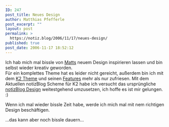 ```yaml
---
ID: 247
post_title: Neues Design
author: Matthias Pfefferle
post_excerpt: ""
layout: post
permalink: >
  https://notiz.blog/2006/11/17/neues-design/
published: true
post_date: 2006-11-17 18:52:12
---
```

<!-- wp:paragraph -->
<p>Ich hab mich mal bissle von <a href="http://photomatt.net/2006/11/13/new-blog-design/">Matts</a> neuem Design inspirieren lassen und bin selbst wieder kreativ geworden.<br/>Für ein komplettes Theme hat es leider nicht gereicht, außerdem bin ich mit dem <a href="http://getk2.com/">K2 Theme</a> und seinen <a href="http://k2.stikipad.com/docs/show/HomePage">Features</a> mehr als nur zufriesen. Mit dem Aktuellen notizBlog Scheme für K2 habe ich versucht das ursprüngliche <a href="http://www.notiz.blog/2006/03/02/notizblog-theme/">notizBlog Design</a> weitestgehend umzusetzen, ich hoffe es ist mir gelungen. :)</p>
<!-- /wp:paragraph -->

<!-- wp:paragraph -->
<p>Wenn ich mal wieder bissle Zeit habe, werde ich mich mal mit nem richtigen Design beschäftigen.</p>
<!-- /wp:paragraph -->

<!-- wp:paragraph -->
<p>...das kann aber noch bissle dauern...</p>
<!-- /wp:paragraph -->